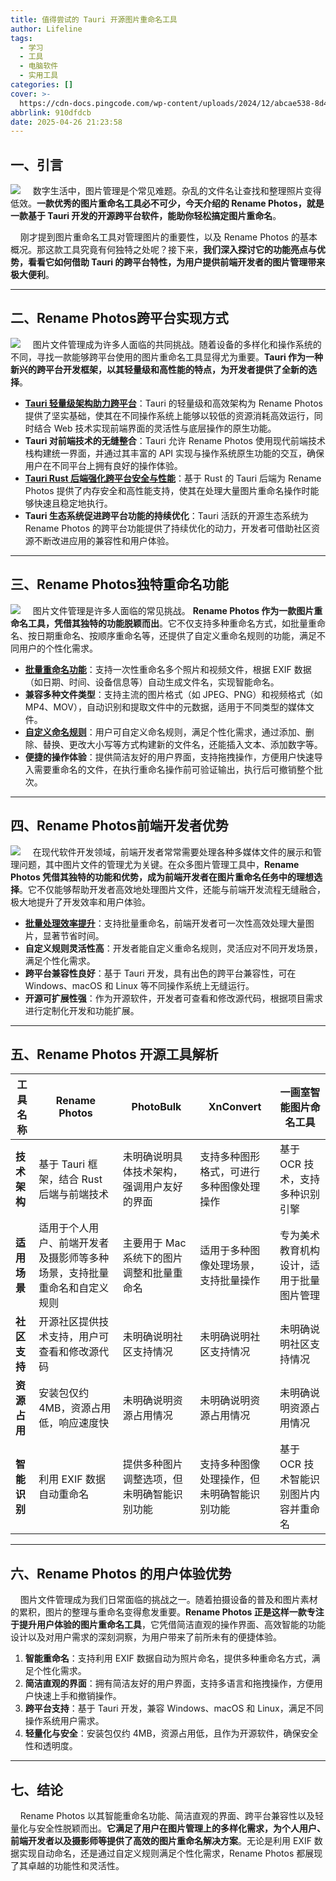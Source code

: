 ```yaml
---
title: 值得尝试的 Tauri 开源图片重命名工具
author: Lifeline
tags:
  - 学习
  - 工具
  - 电脑软件
  - 实用工具
categories: []
cover: >-
  https://cdn-docs.pingcode.com/wp-content/uploads/2024/12/abcae538-8d4e-4b39-88be-0917ea1138d8.webp?x-oss-process=image/auto-orient,1/format,webp
abbrlink: 910dfdcb
date: 2025-04-26 21:23:58
---
```

## 一、引言

![](/images/1_%E5%89%AF%E6%9C%AC.webp-030ced75-f723-41e4-a1cf-93fe6d9a7a55-1745677547641.png)
&nbsp;&nbsp;&nbsp;&nbsp;数字生活中，图片管理是个常见难题。杂乱的文件名让查找和整理照片变得低效。**一款优秀的图片重命名工具必不可少，今天介绍的 Rename Photos，就是一款基于 Tauri 开发的开源跨平台软件，能助你轻松搞定图片重命名**。

&nbsp;&nbsp;&nbsp;&nbsp;刚才提到图片重命名工具对管理图片的重要性，以及 Rename Photos 的基本概况。那这款工具究竟有何独特之处呢？接下来，**我们深入探讨它的功能亮点与优势，看看它如何借助 Tauri 的跨平台特性，为用户提供前端开发者的图片管理带来极大便利**。

---

## 二、Rename Photos跨平台实现方式

![](/images/5_%E5%89%AF%E6%9C%AC.webp-4e4ee1a9-ffa7-4a16-a430-d67ec0218671-1745677581197.png)
&nbsp;&nbsp;&nbsp;&nbsp;图片文件管理成为许多人面临的共同挑战。随着设备的多样化和操作系统的不同，寻找一款能够跨平台使用的图片重命名工具显得尤为重要。**Tauri 作为一种新兴的跨平台开发框架，以其轻量级和高性能的特点，为开发者提供了全新的选择**。

* **[Tauri 轻量级架构助力跨平台](https://www.cnblogs.com/suv789/p/18597688)**：Tauri 的轻量级和高效架构为 Rename Photos 提供了坚实基础，使其在不同操作系统上能够以较低的资源消耗高效运行，同时结合 Web 技术实现前端界面的灵活性与底层操作的原生功能。
* **Tauri 对前端技术的无缝整合**：Tauri 允许 Rename Photos 使用现代前端技术栈构建统一界面，并通过其丰富的 API 实现与操作系统原生功能的交互，确保用户在不同平台上拥有良好的操作体验。
* **[Tauri Rust 后端强化跨平台安全与性能](https://www.showapi.com/news/article/677b53594ddd79f11abcdf70)**：基于 Rust 的 Tauri 后端为 Rename Photos 提供了内存安全和高性能支持，使其在处理大量图片重命名操作时能够快速且稳定地执行。
* **Tauri 生态系统促进跨平台功能的持续优化**：Tauri 活跃的开源生态系统为 Rename Photos 的跨平台功能提供了持续优化的动力，开发者可借助社区资源不断改进应用的兼容性和用户体验。

---

## 三、Rename Photos独特重命名功能

![](/images/4_%E5%89%AF%E6%9C%AC.webp-2bef7a7b-5a2b-4067-8d14-efd4563bdb15-1745677619416.png)
&nbsp;&nbsp;&nbsp;&nbsp;图片文件管理是许多人面临的常见挑战。 **Rename Photos 作为一款图片重命名工具，凭借其独特的功能脱颖而出**。它不仅支持多种重命名方式，如批量重命名、按日期重命名、按顺序重命名等，还提供了自定义重命名规则的功能，满足不同用户的个性化需求。

* **[批量重命名功能](https://zhuanlan.zhihu.com/p/18143416962)**：支持一次性重命名多个照片和视频文件，根据 EXIF 数据（如日期、时间、设备信息等）自动生成文件名，实现智能命名。
* **兼容多种文件类型**：支持主流的图片格式（如 JPEG、PNG）和视频格式（如 MP4、MOV），自动识别和提取文件中的元数据，适用于不同类型的媒体文件。
* **[自定义命名规则](https://help.aliyun.com/zh/oss/user-guide/manage-directories)**：用户可自定义命名规则，满足个性化需求，通过添加、删除、替换、更改大小写等方式构建新的文件名，还能插入文本、添加数字等。
* **便捷的操作体验**：提供简洁友好的用户界面，支持拖拽操作，方便用户快速导入需要重命名的文件，在执行重命名操作前可验证输出，执行后可撤销整个批次。

---

## 四、Rename Photos前端开发者优势

![](/images/6_%E5%89%AF%E6%9C%AC.webp-6412e2d2-0cde-4be9-9304-1cde901a5531-1745677647344.png)
&nbsp;&nbsp;&nbsp;&nbsp;在现代软件开发领域，前端开发者常常需要处理各种多媒体文件的展示和管理问题，其中图片文件的管理尤为关键。在众多图片管理工具中，**Rename Photos 凭借其独特的功能和优势，成为前端开发者在图片重命名任务中的理想选择**。它不仅能够帮助开发者高效地处理图片文件，还能与前端开发流程无缝融合，极大地提升了开发效率和用户体验。

* **[批量处理效率提升](https://github.com/Arman19941113/rename-photos)**：支持批量重命名，前端开发者可一次性高效处理大量图片，显著节省时间。
* **自定义规则灵活性高**：开发者能自定义重命名规则，灵活应对不同开发场景，满足个性化需求。
* **跨平台兼容性良好**：基于 Tauri 开发，具有出色的跨平台兼容性，可在 Windows、macOS 和 Linux 等不同操作系统上无缝运行。
* **开源可扩展性强**：作为开源软件，开发者可查看和修改源代码，根据项目需求进行定制化开发和功能扩展。

---

## 五、Rename Photos 开源工具解析

| 工具名称     | Rename Photos                                                            | PhotoBulk                                  | XnConvert                                  | 一画室智能图片命名工具                   |
| ------------ | ------------------------------------------------------------------------ | ------------------------------------------ | ------------------------------------------ | ---------------------------------------- |
| **技术架构** | 基于 Tauri 框架，结合 Rust 后端与前端技术                                | 未明确说明具体技术架构，强调用户友好的界面 | 支持多种图形格式，可进行多种图像处理操作   | 基于 OCR 技术，支持多种识别引擎          |
| **适用场景** | 适用于个人用户、前端开发者及摄影师等多种场景，支持批量重命名和自定义规则 | 主要用于 Mac 系统下的图片调整和批量重命名  | 适用于多种图像处理场景，支持批量操作       | 专为美术教育机构设计，适用于批量图片管理 |
| **社区支持** | 开源社区提供技术支持，用户可查看和修改源代码                             | 未明确说明社区支持情况                     | 未明确说明社区支持情况                     | 未明确说明社区支持情况                   |
| **资源占用** | 安装包仅约 4MB，资源占用低，响应速度快                                   | 未明确说明资源占用情况                     | 未明确说明资源占用情况                     | 未明确说明资源占用情况                   |
| **智能识别** | 利用 EXIF 数据自动重命名                                                 | 提供多种图片调整选项，但未明确智能识别功能 | 支持多种图像处理操作，但未明确智能识别功能 | 基于 OCR 技术智能识别图片内容并重命名    |

---

## 六、Rename Photos 的用户体验优势

&nbsp;&nbsp;&nbsp;&nbsp;图片文件管理成为我们日常面临的挑战之一。随着拍摄设备的普及和图片素材的累积，图片的整理与重命名变得愈发重要。**Rename Photos 正是这样一款专注于提升用户体验的图片重命名工具**，它凭借简洁直观的操作界面、高效智能的功能设计以及对用户需求的深刻洞察，为用户带来了前所未有的便捷体验。

1. **智能重命名**：支持利用 EXIF 数据自动为照片命名，提供多种重命名方式，满足个性化需求。
2. **简洁直观的界面**：拥有简洁友好的用户界面，支持多语言和拖拽操作，方便用户快速上手和撤销操作。
3. **跨平台支持**：基于 Tauri 开发，兼容 Windows、macOS 和 Linux，满足不同操作系统用户需求。
4. **轻量化与安全**：安装包仅约 4MB，资源占用低，且作为开源软件，确保安全性和透明度。

---

## 七、结论

&nbsp;&nbsp;&nbsp;&nbsp;Rename Photos 以其智能重命名功能、简洁直观的界面、跨平台兼容性以及轻量化与安全性脱颖而出。**它满足了用户在图片管理上的多样化需求，为个人用户、前端开发者以及摄影师等提供了高效的图片重命名解决方案**。无论是利用 EXIF 数据实现自动命名，还是通过自定义规则满足个性化需求，Rename Photos 都展现了其卓越的功能性和灵活性。

